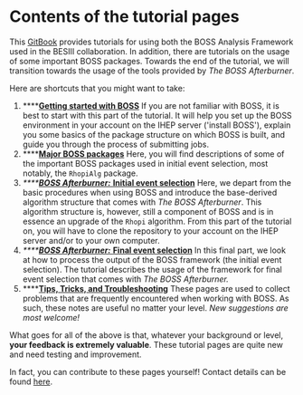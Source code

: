 # Contents of the tutorial pages

This [GitBook](https://besiii.gitbook.io/boss-gitbook) provides tutorials for using both the BOSS Analysis Framework used in the BESIII collaboration. In addition, there are tutorials on the usage of some important BOSS packages. Towards the end of the tutorial, we will transition towards the usage of the tools provided by _The BOSS Afterburner_.

Here are shortcuts that you might want to take:

1. \*\*\*\*[**Getting started with BOSS**](https://besiii.gitbook.io/boss-gitbook/docs-boss/getting-started) If you are not familiar with BOSS, it is best to start with this part of the tutorial. It will help you set up the BOSS environment in your account on the IHEP server \('install BOSS'\), explain you some basics of the package structure on which BOSS is built, and guide you through the process of submitting jobs.
2. \*\*\*\*[**Major BOSS packages**](https://besiii.gitbook.io/boss-gitbook/docs-boss/packages) Here, you will find descriptions of some of the important BOSS packages used in initial event selection, most notably, the `RhopiAlg` package.
3. _\*\*\*\*_[_**BOSS Afterburner:**_ **Initial event selection**](https://besiii.gitbook.io/boss-gitbook/docs-afterburner/initial) Here, we depart from the basic procedures when using BOSS and introduce the base-derived algorithm structure that comes with _The BOSS Afterburner_. This algorithm structure is, however, still a component of BOSS and is in essence an upgrade of the `Rhopi` algorithm. From this part of the tutorial on, you will have to clone the repository to your account on the IHEP server and/or to your own computer.
4. _\*\*\*\*_[_**BOSS Afterburner:**_ **Final event selection**](https://besiii.gitbook.io/boss-gitbook/docs-afterburner/final) In this final part, we look at how to process the output of the BOSS framework \(the initial event selection\). The tutorial describes the usage of the framework for final event selection that comes with _The BOSS Afterburner._
5. \*\*\*\*[**Tips, Tricks, and Troubleshooting**](https://besiii.gitbook.io/boss-gitbook/docs-appendices/tips) These pages are used to collect problems that are frequently encountered when working with BOSS. As such, these notes are useful no matter your level. _New suggestions are most welcome!_

What goes for all of the above is that, whatever your background or level, **your feedback is extremely valuable**. These tutorial pages are quite new and need testing and improvement.

In fact, you can contribute to these pages yourself! Contact details can be found [here](https://besiii.gitbook.io/boss-gitbook/docs-appendices/about).


